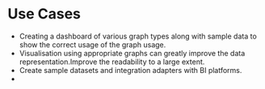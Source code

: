 # Use Cases

- Creating a dashboard of various graph types along with sample data to show the correct usage of the graph usage.
- Visualisation using appropriate graphs can greatly improve the data representation.Improve the readability to a large extent.
- Create sample datasets and integration adapters with BI platforms.
-

